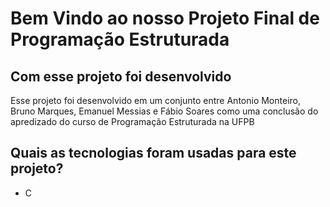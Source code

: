 # Bem Vindo ao nosso Projeto Final de Programação Estruturada 

## Com esse projeto foi desenvolvido

Esse projeto foi desenvolvido em um conjunto entre  Antonio Monteiro, Bruno Marques, Emanuel Messias e Fábio Soares como uma conclusão do apredizado do curso de Programação Estruturada na UFPB 

## Quais as tecnologias foram usadas para este projeto?

- C
